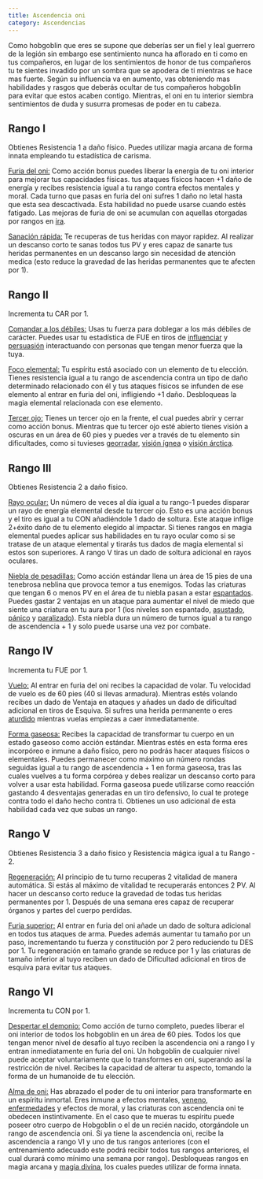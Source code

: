 ```yaml
---
title: Ascendencia oni
category: Ascendencias
---
```


Como hobgoblin que eres se supone que deberías ser un fiel y leal guerrero de la legión sin embargo ese sentimiento nunca ha aflorado en ti como en tus compañeros, en lugar de los sentimientos de honor de tus compañeros tu te sientes invadido por un sombra que se apodera de ti mientras se hace mas fuerte. Según su influencia va en aumento, vas obteniendo mas habilidades y rasgos que deberás ocultar de tus compañeros hobgoblin para evitar que estos acaben contigo. Mientras, el oni en tu interior siembra sentimientos de duda y susurra promesas de poder en tu cabeza.

## Rango I

Obtienes Resistencia 1 a daño físico. Puedes utilizar magia arcana de forma innata empleando tu estadística de carisma.

<u>Furia del oni:</u> Como acción bonus puedes liberar la energía de tu oni interior para mejorar tus capacidades físicas. tus ataques físicos hacen +1 daño de energía y recibes resistencia igual a tu rango contra efectos mentales y moral. Cada turno que pasas en furia del oni sufres 1 daño no letal hasta que esta sea descactivada. Esta habilidad no puede usarse cuando estés fatigado. Las mejoras de furia de oni se acumulan con aquellas otorgadas por rangos en [ira](https://raldamain.com/rules/Rangos/Combate/ira.html).

<u>Sanación rápida:</u> Te recuperas de tus heridas con mayor rapidez. Al realizar un descanso corto te sanas todos tus PV y eres capaz de sanarte tus heridas permanentes en un descanso largo sin necesidad de atención medica (esto reduce la gravedad de las heridas permanentes que te afecten por 1).

## Rango II

Incrementa tu CAR por 1.

<u>Comandar a los débiles:</u> Usas tu fuerza para doblegar a los más débiles de carácter. Puedes usar tu estadística de FUE en tiros de [influenciar](https://raldamain.com/rules/Rangos/Social/influenciar.html) y [persuasión](https://raldamain.com/rules/Crear%20personajes/talentos.html) interactuando con personas que tengan menor fuerza que la tuya.

<u>Foco elemental:</u> Tu espíritu está asociado con un elemento de tu elección. Tienes resistencia igual a tu rango de ascendencia contra un tipo de daño determinado relacionado con él y tus ataques físicos se infunden de ese elemento al entrar en furia del oni, infligiendo +1 daño. Desbloqueas la magia elemental relacionada con ese elemento.

<u>Tercer ojo:</u> Tienes un tercer ojo en la frente, el cual puedes abrir y cerrar como acción bonus. Mientras que tu tercer ojo esté abierto tienes visión a oscuras en un área de 60 pies y puedes ver a través de tu elemento sin dificultades, como si tuvieses [georradar](https://raldamain.com/rules/Rangos/Ascendencias/ascendencia%20de%20tierra.html#rango-ii), [visión ígnea](https://raldamain.com/rules/Rangos/Ascendencias/ascendencia%20de%20fuego.html#rango-ii) o [visión árctica](https://raldamain.com/rules/Rangos/Ascendencias/ascendencia%20boreal.html#rango-ii).

## Rango III

Obtienes Resistencia 2 a daño físico.

<u>Rayo ocular:</u> Un número de veces al día igual a tu rango-1 puedes disparar un rayo de energía elemental desde tu tercer ojo. Esto es una acción bonus y el tiro es igual a tu CON añadiéndole 1 dado de soltura. Este ataque inflige 2+éxito daño de tu elemento elegido al impactar. Si tienes rangos en magia elemental puedes aplicar sus habilidades en tu rayo ocular como si se tratase de un ataque elemental y tirarás tus dados de magia elemental si estos son superiores. A rango V tiras un dado de soltura adicional en rayos oculares.

<u>Niebla de pesadillas:</u> Como acción estándar llena un área de 15 pies de una tenebrosa neblina que provoca temor a tus enemigos. Todas las criaturas que tengan 6 o menos PV en el área de tu niebla pasan a estar [espantados](https://raldamain.com/rules/Reglas%20principales/Efectos%20de%20estado.html#espantada). Puedes gastar 2 ventajas en un ataque para aumentar el nivel de miedo que siente una criatura en tu aura por 1 (los niveles son espantado, [asustado](https://raldamain.com/rules/Reglas%20principales/Efectos%20de%20estado.html#asustada), [pánico](https://raldamain.com/rules/Reglas%20principales/Efectos%20de%20estado.html#p%C3%A1nico) y [paralizado](https://raldamain.com/rules/Reglas%20principales/Efectos%20de%20estado.html#paralizada)). Esta niebla dura un número de turnos igual a tu rango de ascendencia + 1 y solo puede usarse una vez por combate.

## Rango IV

Incrementa tu FUE por 1.

<u>Vuelo:</u> Al entrar en furia del oni recibes la capacidad de volar. Tu velocidad de vuelo es de 60 pies (40 si llevas armadura). Mientras estés volando recibes un dado de Ventaja en ataques y añades un dado de dificultad adicional en tiros de Esquiva. Si sufres una herida permanente o eres [aturdido](https://raldamain.com/rules/Reglas%20principales/Efectos%20de%20estado.html#aturdida) mientras vuelas empiezas a caer inmediatamente.

<u>Forma gaseosa:</u> Recibes la capacidad de transformar tu cuerpo en un estado gaseoso como acción estándar. Mientras estés en esta forma eres incorpóreo e inmune a daño físico, pero no podrás hacer ataques físicos o elementales. Puedes permanecer como máximo un número rondas seguidas igual a tu rango de ascendencia + 1 en forma gaseosa, tras las cuales vuelves a tu forma corpórea y debes realizar un descanso corto para volver a usar esta habilidad. Forma gaseosa puede utilizarse como reacción gastando 4 desventajas generadas en un tiro defensivo, lo cual te protege contra todo el daño hecho contra ti. Obtienes un uso adicional de esta habilidad cada vez que subas un rango.

## Rango V

Obtienes Resistencia 3 a daño físico y Resistencia mágica igual a tu Rango - 2. 

<u>Regeneración:</u> Al principio de tu turno recuperas 2 vitalidad de manera automática. Si estás al máximo de vitalidad te recuperarás entonces 2 PV. Al hacer un descanso corto reduce la gravedad de todas tus heridas permanentes por 1. Después de una semana eres capaz de recuperar órganos y partes del cuerpo perdidas.

<u>Furia superior:</u> Al entrar en furia del oni añade un dado de soltura adicional en todos tus ataques de arma. Puedes además aumentar tu tamaño por un paso, incrementando tu fuerza y constitución por 2 pero reduciendo tu DES por 1. Tu regeneración en tamaño grande se reduce por 1 y las criaturas de tamaño inferior al tuyo reciben un dado de Dificultad adicional en tiros de esquiva para evitar tus ataques.

## Rango VI

Incrementa tu CON por 1.

<u>Despertar el demonio:</u> Como acción de turno completo, puedes liberar el oni interior de todos los hobgoblin en un área de 60 pies. Todos los que tengan menor nivel de desafío al tuyo reciben la ascendencia oni a rango I y entran inmediatamente en furia del oni. Un hobgoblin de cualquier nivel puede aceptar voluntariamente que lo transformes en oni, superando así la restricción de nivel. Recibes la capacidad de alterar tu aspecto, tomando la forma de un humanoide de tu elección.

<u>Alma de oni:</u> Has abrazado el poder de tu oni interior para transformarte en un espíritu inmortal. Eres inmune a efectos mentales, [veneno](https://raldamain.com/rules/Reglas%20adicionales/venenos_enfermedades.html#venenos), [enfermedades](https://raldamain.com/rules/Reglas%20adicionales/venenos_enfermedades.html#enfermedades) y efectos de moral, y las criaturas con ascendencia oni te obedecen instintivamente. En el caso que te mueras tu espíritu puede poseer otro cuerpo de Hobgoblin o el de un recién nacido, otorgándole un rango de ascendencia oni. Si ya tiene la ascendencia oni, recibe la ascendencia a rango VI y uno de tus rangos anteriores (con el entrenamiento adecuado este podrá recibir todos tus rangos anteriores, el cual durará como mínimo una semana por rango). Desbloqueas rangos en magia arcana y [magia divina](https://raldamain.com/rules/Rangos/Religi%C3%B3n/magia%20divina.html), los cuales puedes utilizar de forma innata.